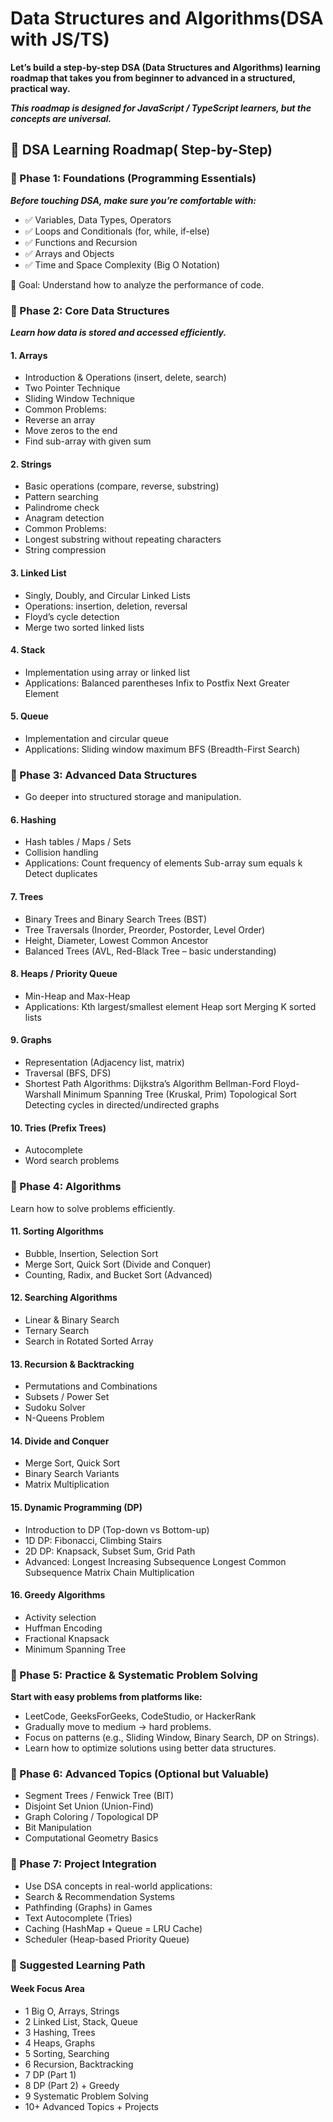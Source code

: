 # Data Structures and Algorithms(DSA with JS/TS)

**Let’s build a step-by-step DSA (Data Structures and Algorithms) learning roadmap that takes you from beginner to advanced in a structured, practical way.**

***This roadmap is designed for JavaScript / TypeScript learners, but the concepts are universal.***

## 🧭 DSA Learning Roadmap( Step-by-Step)

### 📍 Phase 1: Foundations (Programming Essentials)

***Before touching DSA, make sure you’re comfortable with:***

- ✅ Variables, Data Types, Operators
- ✅ Loops and Conditionals (for, while, if-else)
- ✅ Functions and Recursion
- ✅ Arrays and Objects
- ✅ Time and Space Complexity (Big O Notation)

📘 Goal: Understand how to analyze the performance of code.

### 📍 Phase 2: Core Data Structures

***Learn how data is stored and accessed efficiently.***

#### 1. Arrays

- Introduction & Operations (insert, delete, search)
- Two Pointer Technique
- Sliding Window Technique
- Common Problems:
- Reverse an array
- Move zeros to the end
- Find sub-array with given sum

#### 2. Strings

- Basic operations (compare, reverse, substring)
- Pattern searching
- Palindrome check
- Anagram detection
- Common Problems:
- Longest substring without repeating characters
- String compression

#### 3. Linked List

- Singly, Doubly, and Circular Linked Lists
- Operations: insertion, deletion, reversal
- Floyd’s cycle detection
- Merge two sorted linked lists

#### 4. Stack

- Implementation using array or linked list
- Applications:
Balanced parentheses
Infix to Postfix
Next Greater Element

#### 5. Queue

- Implementation and circular queue
- Applications:
Sliding window maximum
BFS (Breadth-First Search)

### 📍 Phase 3: Advanced Data Structures

- Go deeper into structured storage and manipulation.

#### 6. Hashing

- Hash tables / Maps / Sets
- Collision handling
- Applications:
Count frequency of elements
Sub-array sum equals k
Detect duplicates

#### 7. Trees

- Binary Trees and Binary Search Trees (BST)
- Tree Traversals (Inorder, Preorder, Postorder, Level Order)
- Height, Diameter, Lowest Common Ancestor
- Balanced Trees (AVL, Red-Black Tree – basic understanding)

#### 8. Heaps / Priority Queue

- Min-Heap and Max-Heap
- Applications:
Kth largest/smallest element
Heap sort
Merging K sorted lists

#### 9. Graphs

- Representation (Adjacency list, matrix)
- Traversal (BFS, DFS)
- Shortest Path Algorithms:
Dijkstra’s Algorithm
Bellman-Ford
Floyd-Warshall
Minimum Spanning Tree (Kruskal, Prim)
Topological Sort
Detecting cycles in directed/undirected graphs

#### 10. Tries (Prefix Trees)

- Autocomplete
- Word search problems

### 📍 Phase 4: Algorithms

Learn how to solve problems efficiently.

#### 11. Sorting Algorithms

- Bubble, Insertion, Selection Sort
- Merge Sort, Quick Sort (Divide and Conquer)
- Counting, Radix, and Bucket Sort (Advanced)

#### 12. Searching Algorithms

- Linear & Binary Search
- Ternary Search
- Search in Rotated Sorted Array

#### 13. Recursion & Backtracking

- Permutations and Combinations
- Subsets / Power Set
- Sudoku Solver
- N-Queens Problem

#### 14. Divide and Conquer

- Merge Sort, Quick Sort
- Binary Search Variants
- Matrix Multiplication

#### 15. Dynamic Programming (DP)

- Introduction to DP (Top-down vs Bottom-up)
- 1D DP: Fibonacci, Climbing Stairs
- 2D DP: Knapsack, Subset Sum, Grid Path
- Advanced:
Longest Increasing Subsequence
Longest Common Subsequence
Matrix Chain Multiplication

#### 16. Greedy Algorithms

- Activity selection
- Huffman Encoding
- Fractional Knapsack
- Minimum Spanning Tree

### 📍 Phase 5: Practice & Systematic Problem Solving

**Start with easy problems from platforms like:**

- LeetCode, GeeksForGeeks, CodeStudio, or HackerRank
- Gradually move to medium → hard problems.
- Focus on patterns (e.g., Sliding Window, Binary Search, DP on Strings).
- Learn how to optimize solutions using better data structures.

### 📍 Phase 6: Advanced Topics (Optional but Valuable)

- Segment Trees / Fenwick Tree (BIT)
- Disjoint Set Union (Union-Find)
- Graph Coloring / Topological DP
- Bit Manipulation
- Computational Geometry Basics

### 📍 Phase 7: Project Integration

- Use DSA concepts in real-world applications:
- Search & Recommendation Systems
- Pathfinding (Graphs) in Games
- Text Autocomplete (Tries)
- Caching (HashMap + Queue = LRU Cache)
- Scheduler (Heap-based Priority Queue)

### 🧩 Suggested Learning Path

#### Week Focus Area

- 1 Big O, Arrays, Strings
- 2 Linked List, Stack, Queue
- 3 Hashing, Trees
- 4 Heaps, Graphs
- 5 Sorting, Searching
- 6 Recursion, Backtracking
- 7 DP (Part 1)
- 8 DP (Part 2) + Greedy
- 9 Systematic Problem Solving
- 10+ Advanced Topics + Projects
